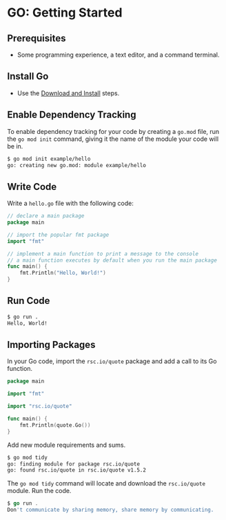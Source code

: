 # GO: Getting Started

## Prerequisites

* Some programming experience, a text editor, and a command terminal.

## Install Go

* Use the [Download and Install](https://go.dev/doc/install) steps.

## Enable Dependency Tracking

To enable dependency tracking for your code by creating a `go.mod` file, run the `go mod init` command, giving it the name of the module your code will be in.

```bash
$ go mod init example/hello
go: creating new go.mod: module example/hello
```

## Write Code

Write a `hello.go` file with the following code:

```go
// declare a main package
package main

// import the popular fmt package
import "fmt"

// implement a main function to print a message to the console
// a main function executes by default when you run the main package
func main() {
    fmt.Println("Hello, World!")
}
```

## Run Code

```bash
$ go run .
Hello, World!
```

## Importing Packages

In your Go code, import the `rsc.io/quote` package and add a call to its Go function.

```go
package main

import "fmt"

import "rsc.io/quote"

func main() {
    fmt.Println(quote.Go())
}

```

Add new module requirements and sums.

```bash
$ go mod tidy
go: finding module for package rsc.io/quote
go: found rsc.io/quote in rsc.io/quote v1.5.2
```

The `go mod tidy` command will locate and download the `rsc.io/quote` module. Run the code.

```go
$ go run .
Don't communicate by sharing memory, share memory by communicating.
```
